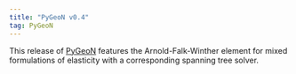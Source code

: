 ```yaml
---
title: "PyGeoN v0.4"
tag: PyGeoN
---
```


This release of [PyGeoN](https://github.com/compgeo-mox/pygeon) features the Arnold-Falk-Winther element for mixed formulations of elasticity with a corresponding spanning tree solver.